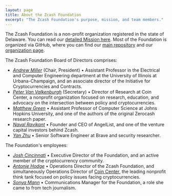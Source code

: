 ```yaml
---
layout: page
title: About the Zcash Foundation
excerpt: "The Zcash Foundation's purpose, mission, and team members."
---
```


The Zcash Foundation is a non-profit organization registered in the state of Delaware. You can read our [detailed Mission here](https://github.com/ZcashFoundation/ZcashFoundation/blob/master/MISSION.md). Most of the Foundation is organized via GitHub, where you can find our [main repository](https://github.com/ZcashFoundation/ZcashFoundation/) and our [organization page](https://github.com/ZcashFoundation).

The Zcash Foundation Board of Directors comprises:

- [_Andrew Miller_](https://soc1024.com/) (Chair, President) • Assistant Professor in the Electrical and Computer Engineering department at the University of Illinois at Urbana-Champaign, and an associate director of the Initiative for Cryptocurrencies and Contracts.
- [_Peter Van Valkenburgh_](http://www.petervv.com/) (Secretary) • Director of Research at Coin Center, a nonprofit organization focused on research, education, and advocacy on the intersection between policy and cryptocurrencies.
- [_Matthew Green_](https://isi.jhu.edu/~mgreen/) • Assistant Professor of Computer Science at Johns Hopkins University, and one of the authors of the original Zerocash research paper.
- [_Naval Ravikant_](https://angel.co/naval) • Founder and CEO of AngelList, and one of the venture capital investors behind Zcash.
- [_Yan Zhu_](https://diracdeltas.github.io/) • Senior Software Engineer at Brave and security researcher.
  
The Foundation's employees:

- [_Josh Cincinnati_](https://twitter.com/acityinohio) • Executive Director of the Foundation, and an active member of the cryptocurrency community.
- [_Antonie Hodge_](https://twitter.com/antoniehodge) • Operations Director of the Zcash Foundation, and simultaneously Operations Director of [Coin Center](https://coincenter.org/), the leading nonprofit think tank focused on policy issues facing cryptocurrencies.
- [_Sonya Mann_](https://twitter.com/sonyaellenmann) • Communications Manager for the Foundation, a role she came to from tech journalism.

